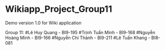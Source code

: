 # Wikiapp_Project_Group11
Demo version 1.0 for Wiki application

Group 11: 
#Lê Huy Quang - BI9-195
#Trịnh Tuấn Minh - BI9-168
#Nguyễn Hoàng Minh - BI9-166
#Nguyễn Chí Thành - BI9-211
#Lê Tuấn Khang - BI8-081

